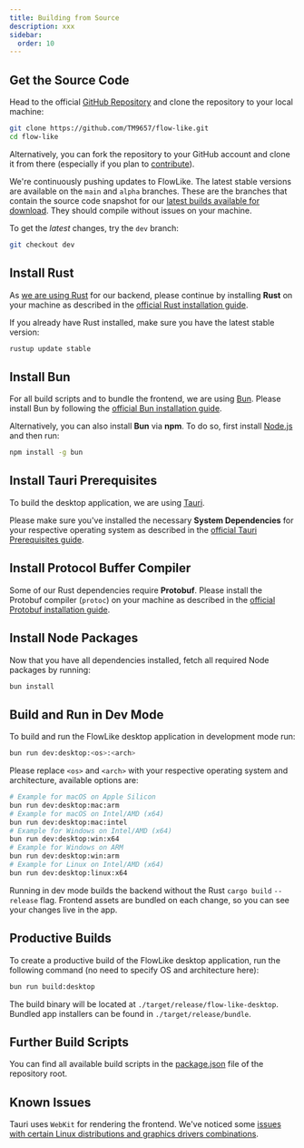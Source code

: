```yaml
---
title: Building from Source
description: xxx
sidebar:
  order: 10
---
```


## Get the Source Code

Head to the official [GitHub Repository](https://github.com/TM9657/flow-like) and clone the repository to your local machine:

```bash
git clone https://github.com/TM9657/flow-like.git
cd flow-like
```

Alternatively, you can fork the repository to your GitHub account and clone it from there (especially if you plan to [contribute](/dev/contribute/)).

We're continuously pushing updates to FlowLike. The latest stable versions are available on the `main` and `alpha` branches. These are the branches that contain the source code snapshot for our [latest builds available for download](https://flow-like.com/download). They should compile without issues on your machine.

To get the *latest* changes, try the `dev` branch:
```bash
git checkout dev
```

## Install Rust
As [we are using Rust](/dev/rust/) for our backend, please continue by installing **Rust** on your machine as described in the [official Rust installation guide](https://www.rust-lang.org/tools/install).

If you already have Rust installed, make sure you have the latest stable version:
```bash
rustup update stable
```

## Install Bun
For all build scripts and to bundle the frontend, we are using [Bun](https://bun.sh/). Please install Bun by following the [official Bun installation guide](https://bun.com/docs/installation).

Alternatively, you can also install **Bun** via **npm**. To do so, first install [Node.js](https://nodejs.org/en/download/) and then run:
```bash
npm install -g bun
```

## Install Tauri Prerequisites
To build the desktop application, we are using [Tauri](https://tauri.app/).

Please make sure you've installed the necessary **System Dependencies** for your respective operating system as described in the [official Tauri Prerequisites guide](https://tauri.app/start/prerequisites/#system-dependencies).

## Install Protocol Buffer Compiler
Some of our Rust dependencies require **Protobuf**. Please install the Protobuf compiler (`protoc`) on your machine as described in the [official Protobuf installation guide](https://protobuf.dev/installation/).

## Install Node Packages
Now that you have all dependencies installed, fetch all required Node packages by running:
```bash
bun install
```

## Build and Run in Dev Mode
To build and run the FlowLike desktop application in development mode run:
```bash
bun run dev:desktop:<os>:<arch>
```

Please replace `<os>` and `<arch>` with your respective operating system and architecture, available options are:
```bash
# Example for macOS on Apple Silicon
bun run dev:desktop:mac:arm
# Example for macOS on Intel/AMD (x64)
bun run dev:desktop:mac:intel
# Example for Windows on Intel/AMD (x64)
bun run dev:desktop:win:x64
# Example for Windows on ARM
bun run dev:desktop:win:arm
# Example for Linux on Intel/AMD (x64)
bun run dev:desktop:linux:x64
```

Running in dev mode builds the backend without the Rust `cargo build` `--release` flag. Frontend assets are bundled on each change, so you can see your changes live in the app.

## Productive Builds
To create a productive build of the FlowLike desktop application, run the following command (no need to specify OS and architecture here):
```bash
bun run build:desktop
```

The build binary will be located at `./target/release/flow-like-desktop`. Bundled app installers can be found in `./target/release/bundle`.

## Further Build Scripts
You can find all available build scripts in the [package.json](https://github.com/TM9657/flow-like/blob/main/package.json) file of the repository root.

## Known Issues

Tauri uses `WebKit` for rendering the frontend. We've noticed some [issues with certain Linux distributions and graphics drivers combinations](https://github.com/tauri-apps/tauri/issues).